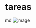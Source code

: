 # tareas
md 
![image](https://github.com/deyraca/tareas/assets/142963383/2e662f35-b9e9-42c1-9bc1-458255ea6094)


